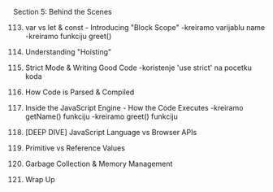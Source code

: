 Section 5: Behind the Scenes

113. var vs let & const - Introducing "Block Scope"
-kreiramo varijablu name
-kreiramo funkciju greet()


114. Understanding "Hoisting"


115. Strict Mode & Writing Good Code
-koristenje 'use strict' na pocetku koda


116. How Code is Parsed & Compiled


117. Inside the JavaScript Engine - How the Code Executes
-kreiramo getName() funkciju
-kreiramo greet() funkciju


118. [DEEP DIVE] JavaScript Language vs Browser APIs


119. Primitive vs Reference Values


120. Garbage Collection & Memory Management


121. Wrap Up